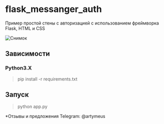 # flask_messanger_auth #
Пример простой стены с авторизацией с использованием фреймворка Flask, HTML и CSS

![Снимок](https://user-images.githubusercontent.com/53917645/223365876-4b59117f-e00f-41e0-8071-9a960974117b.PNG)

## Зависимости ##

### Python3.X ###
> pip install -r requirements.txt

## Запуск ## 
> python app.py

*Отзывы и предложения Telegram: @artymeus
